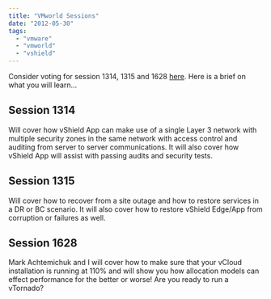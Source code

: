 ```yaml
---
title: "VMworld Sessions"
date: "2012-05-30"
tags: 
  - "vmware"
  - "vmworld"
  - "vshield"
---
```


Consider voting for session 1314, 1315 and 1628 [here](https://vmworld2012.activeevents.com/scheduler/publicVoting.do). Here is a brief on what you will learn...

## Session 1314

Will cover how vShield App can make use of a single Layer 3 network with multiple security zones in the same network with access control and auditing from server to server communications. It will also cover how vShield App will assist with passing audits and security tests.

## Session 1315

Will cover how to recover from a site outage and how to restore services in a DR or BC scenario. It will also cover how to restore vShield Edge/App from corruption or failures as well.

## Session 1628

Mark Achtemichuk and I will cover how to make sure that your vCloud installation is running at 110% and will show you how allocation models can effect performance for the better or worse! Are you ready to run a vTornado?
